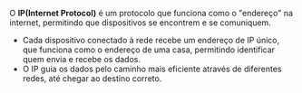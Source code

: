 O **IP(Internet Protocol)** é um protocolo que funciona como o "endereço" na internet, permitindo que dispositivos se encontrem e se comuniquem.
- Cada dispositivo conectado à rede recebe um endereço de IP único, que funciona como o endereço de uma casa, permitindo identificar quem envia e recebe os dados.
- O IP guia os dados pelo caminho mais eficiente através de diferentes redes, até chegar ao destino correto.